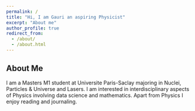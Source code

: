 ```yaml
---
permalink: /
title: "Hi, I am Gauri an aspiring Physicist"
excerpt: "About me"
author_profile: true
redirect_from: 
  - /about/
  - /about.html
---
```



About Me
------
I am a Masters M1 student at Universite Paris-Saclay majoring in Nuclei, Particles & Universe and Lasers. I am interested in interdisciplinary aspects of Physics involving data science and mathematics. Apart from Physics I enjoy reading and journaling. 
